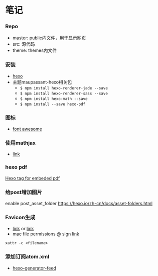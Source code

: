 # 笔记

### Repo
* master: public内文件，用于显示网页
* src: 源代码
* theme: themes内文件

### 安装
* [hexo](https://hexo.io/docs/)
* 主题maupassant-hexo相关包
  - `$ npm install hexo-renderer-jade --save`
  - `$ npm install hexo-renderer-sass --save`
  - `$ npm install hexo-math --save`
  - `$ npm install --save hexo-pdf`

### 图标
* [font awesome](http://fontawesome.io/)

### 使用mathjax
* [link](https://zhongpu.info/2016/05/06/Mathjax%20and%20Hexo/)

### hexo pdf
[Hexo tag for embeded pdf](https://github.com/superalsrk/hexo-pdf/)


### 给post增加图片
enable post_asset_folder
https://hexo.io/zh-cn/docs/asset-folders.html

### Favicon生成
* [link](http://realfavicongenerator.net/) or [link](http://www.favicongenerator.com/)
* mac file permissions @ sign [link](http://unix.stackexchange.com/questions/10/what-does-the-mean-in-ls-l)
```
xattr -c <filename>
```

### 添加订阅atom.xml
* [hexo-generator-feed](https://github.com/hexojs/hexo-generator-feed)
